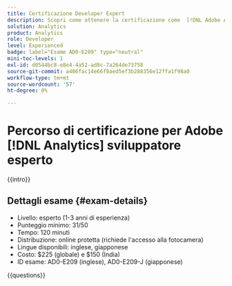 ```yaml
---
title: Certificazione Developer Expert
description: Scopri come ottenere la certificazione come  [!DNL Adobe Analytics] esperto di sviluppatori.
solution: Analytics
product: Analytics
role: Developer
level: Experienced
badge: label="Esame AD0-E209" type="neutral"
mini-toc-levels: 1
exl-id: d0544bc8-e8e4-4a52-ad8c-7a264de73758
source-git-commit: a406fac14e66f8aed5ef3b288356e12ffa1f98a0
workflow-type: tm+mt
source-wordcount: '57'
ht-degree: 0%

---
```


# Percorso di certificazione per Adobe [!DNL Analytics] sviluppatore esperto

{{intro}}

## Dettagli esame {#exam-details}

* Livello: esperto (1-3 anni di esperienza)
* Punteggio minimo: 31/50
* Tempo: 120 minuti
* Distribuzione: online protetta (richiede l&#39;accesso alla fotocamera)
* Lingue disponibili: inglese, giapponese
* Costo: $225 (globale) e $150 (India)
* ID esame: AD0-E209 (inglese), AD0-E209-J (giapponese)

{{questions}}

